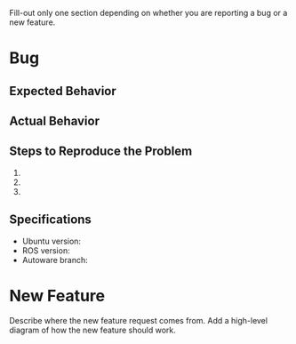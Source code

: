 Fill-out only one section depending on whether you are reporting a bug or a new feature.

# Bug
## Expected Behavior


## Actual Behavior


## Steps to Reproduce the Problem

  1.
  1.
  1.

## Specifications

  - Ubuntu version:
  - ROS version:
  - Autoware branch:

# New Feature
Describe where the new feature request comes from. Add a high-level diagram of how the new feature should work.
